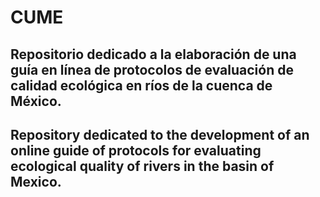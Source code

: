 # CUME

## Repositorio dedicado a la elaboración de una guía en línea de protocolos de evaluación de calidad ecológica en ríos de la cuenca de México.

## Repository dedicated to the development of an online guide of protocols for evaluating ecological quality of rivers in the basin of Mexico.
